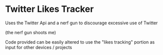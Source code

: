 # Twitter Likes Tracker
Uses the Twitter Api and a nerf gun to discourage excessive use of Twitter 

(the nerf gun shoots me)

Code provided can be easily altered to use the "likes tracking" portion as input for other devices / projects